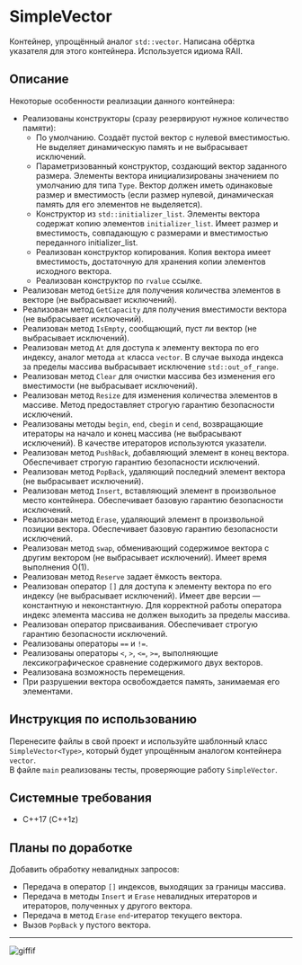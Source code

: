 # SimpleVector
Контейнер, упрощённый аналог `std::vector`. Написана обёртка указателя для этого контейнера. Используется идиома RAII.
## Описание
Некоторые особенности реализации данного контейнера:
* Реализованы конструкторы (сразу резервируют нужное количество памяти):
  * По умолчанию. Создаёт пустой вектор с нулевой вместимостью. Не выделяет динамическую память и не выбрасывает исключений.
  * Параметризованный конструктор, создающий вектор заданного размера. Элементы вектора инициализированы значением по умолчанию для типа `Type`. Вектор должен иметь одинаковые размер и вместимость (если размер нулевой, динамическая память для его элементов не выделяется).
  * Конструктор из `std::initializer_list`. Элементы вектора содержат копию элементов `initializer_list`. Имеет размер и вместимость, совпадающую с размерами и вместимостью переданного initializer_list.
  * Реализован конструктор копирования. Копия вектора имеет вместимость, достаточную для хранения копии элементов исходного вектора.
  * Реализован конструктор по `rvalue` ссылке.
* Реализован метод `GetSize` для получения количества элементов в векторе (не выбрасывает исключений).
* Реализован метод `GetCapacity` для получения вместимости вектора (не выбрасывает исключений).
* Реализован метод `IsEmpty`, сообщающий, пуст ли вектор (не выбрасывает исключений).
* Реализован метод `At` для доступа к элементу вектора по его индексу, аналог метода `at` класса `vector`. В случае выхода индекса за пределы массива выбрасывает исключение `std::out_of_range`.
* Реализован метод `Clear` для очистки массива без изменения его вместимости (не выбрасывает исключений).
* Реализован метод `Resize` для изменения количества элементов в массиве. Метод предоставляет строгую гарантию безопасности исключений.
* Реализованы методы `begin`, `end`, `cbegin` и `cend`, возвращающие итераторы на начало и конец массива (не выбрасывают исключений). В качестве итераторов используются указатели.
* Реализован метод `PushBack`, добавляющий элемент в конец вектора. Обеспечивает строгую гарантию безопасности исключений.
* Реализован метод `PopBack`, удаляющий последний элемент вектора (не выбрасывает исключений).
* Реализован метод `Insert`, вставляющий элемент в произвольное место контейнера. Обеспечивает базовую гарантию безопасности исключений.
* Реализован метод `Erase`, удаляющий элемент в произвольной позиции вектора. Обеспечивает базовую гарантию безопасности исключений.
* Реализован метод `swap`, обменивающий содержимое вектора с другим вектором (не выбрасывает исключений). Имеет время выполнения O(1).
* Реализован метод `Reserve` задает ёмкость вектора.
* Реализован оператор `[]` для доступа к элементу вектора по его индексу (не выбрасывает исключений). Имеет две версии — константную и неконстантную. Для корректной работы оператора индекс элемента массива не должен выходить за пределы массива.
* Реализован оператор присваивания. Обеспечивает строгую гарантию безопасности исключений.
* Реализованы операторы `==` и `!=`.
* Реализованы операторы `<`, `>`, `<=`, `>=`, выполняющие лексикографическое сравнение содержимого двух векторов.
* Реализована возможность перемещения.
* При разрушении вектора освобождается память, занимаемая его элементами.
## Инструкция по использованию
Перенесите файлы в свой проект и используйте шаблонный класс `SimpleVector<Type>`, который будет упрощённым аналогом контейнера `vector`.  
В файле `main` реализованы тесты, проверяющие работу `SimpleVector`.
## Системные требования
- С++17 (C++1z)
## Планы по доработке
Добавить обработку невалидных запросов:
* Передача в оператор `[]` индексов, выходящих за границы массива. 
* Передача в методы `Insert` и `Erase` невалидных итераторов и итераторов, полученных у другого вектора. 
* Передача в метод `Erase` `end`-итератор текущего вектора. 
* Вызов `PopBack` у пустого вектора.
***
![giffif](https://user-images.githubusercontent.com/93004994/164434944-d2e29257-6f92-4aae-a542-ecb36bd52df1.gif)
